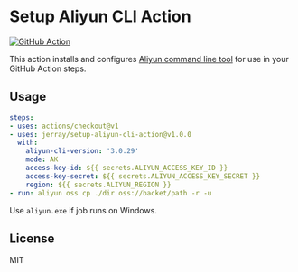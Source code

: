 # Setup Aliyun CLI Action

[![GitHub Action](https://github.com/jerray/setup-aliyun-cli-action/workflows/Main/badge.svg)](https://github.com/jerray/setup-aliyun-cli-action/actions?workflow=Main)

This action installs and configures [Aliyun command line tool](https://github.com/aliyun/aliyun-cli) for use in your GitHub
Action steps.

## Usage

```yaml
steps:
- uses: actions/checkout@v1
- uses: jerray/setup-aliyun-cli-action@v1.0.0
  with:
    aliyun-cli-version: '3.0.29'
    mode: AK
    access-key-id: ${{ secrets.ALIYUN_ACCESS_KEY_ID }}
    access-key-secret: ${{ secrets.ALIYUN_ACCESS_KEY_SECRET }}
    region: ${{ secrets.ALIYUN_REGION }}
- run: aliyun oss cp ./dir oss://backet/path -r -u
```

Use `aliyun.exe` if job runs on Windows.

## License

MIT
